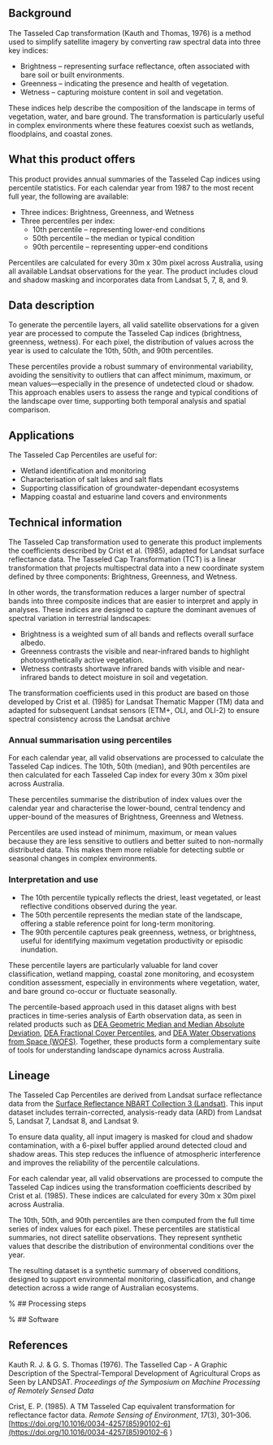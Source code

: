 ## Background

The Tasseled Cap transformation (Kauth and Thomas, 1976) is a method used to simplify satellite imagery by converting raw spectral data into three key indices:

- Brightness – representing surface reflectance, often associated with bare soil or built environments.
- Greenness – indicating the presence and health of vegetation.
- Wetness – capturing moisture content in soil and vegetation.

These indices help describe the composition of the landscape in terms of vegetation, water, and bare ground. The transformation is particularly useful in complex environments where these features coexist such as wetlands, floodplains, and coastal zones.

## What this product offers

This product provides annual summaries of the Tasseled Cap indices using percentile statistics. For each calendar year from 1987 to the most recent full year, the following are available:

- Three indices: Brightness, Greenness, and Wetness
- Three percentiles per index:
    - 10th percentile – representing lower-end conditions
    - 50th percentile – the median or typical condition
    - 90th percentile – representing upper-end conditions

Percentiles are calculated for every 30m x 30m pixel across Australia, using all available Landsat observations for the year. The product includes cloud and shadow masking and incorporates data from Landsat 5, 7, 8, and 9.


## Data description

To generate the percentile layers, all valid satellite observations for a given year are processed to compute the Tasseled Cap indices (brightness, greenness, wetness). For each pixel, the distribution of values across the year is used to calculate the 10th, 50th, and 90th percentiles. 

These percentiles provide a robust summary of environmental variability, avoiding the sensitivity to outliers that can affect minimum, maximum, or mean values—especially in the presence of undetected cloud or shadow. This approach enables users to assess the range and typical conditions of the landscape over time, supporting both temporal analysis and spatial comparison.


## Applications

The Tasseled Cap Percentiles are useful for:

- Wetland identification and monitoring
- Characterisation of salt lakes and salt flats
- Supporting classification of groundwater-dependant ecosystems
- Mapping coastal and estuarine land covers and environments


## Technical information

The Tasseled Cap transformation used to generate this product implements the coefficients described by Crist et al. (1985), adapted for Landsat surface reflectance data. The Tasseled Cap Transformation (TCT) is a linear transformation that projects multispectral data into a new coordinate system defined by three components: Brightness, Greenness, and Wetness. 

In other words, the transformation reduces a larger number of spectral bands into three composite indices that are easier to interpret and apply in analyses. These indices are designed to capture the dominant avenues of spectral variation in terrestrial landscapes:

- Brightness is a weighted sum of all bands and reflects overall surface albedo.
- Greenness contrasts the visible and near-infrared bands to highlight photosynthetically active vegetation.
- Wetness contrasts shortwave infrared bands with visible and near-infrared bands to detect moisture in soil and vegetation.


The transformation coefficients used in this product are based on those developed by Crist et al. (1985) for Landsat Thematic Mapper (TM) data and adapted for subsequent Landsat sensors (ETM+, OLI, and OLI-2) to ensure spectral consistency across the Landsat archive

### Annual summarisation using percentiles

For each calendar year, all valid observations are processed to calculate the Tasseled Cap indices. The 10th, 50th (median), and 90th percentiles are then calculated for each Tasseled Cap index for every 30m x 30m pixel across Australia. 

These percentiles summarise the distribution of index values over the calendar year and characterise the lower-bound, central tendency and upper-bound of the measures of Brightness, Greenness and Wetness.

Percentiles are used instead of minimum, maximum, or mean values because they are less sensitive to outliers and better suited to non-normally distributed data. This makes them more reliable for detecting subtle or seasonal changes in complex environments.


### Interpretation and use

- The 10th percentile typically reflects the driest, least vegetated, or least reflective conditions observed during the year.
- The 50th percentile represents the median state of the landscape, offering a stable reference point for long-term monitoring.
- The 90th percentile captures peak greenness, wetness, or brightness, useful for identifying maximum vegetation productivity or episodic inundation.

These percentile layers are particularly valuable for land cover classification, wetland mapping, coastal zone monitoring, and ecosystem condition assessment, especially in environments where vegetation, water, and bare ground co-occur or fluctuate seasonally.

The percentile-based approach used in this dataset aligns with best practices in time-series analysis of Earth observation data, as seen in related products such as [DEA Geometric Median and Median Absolute Deviation](https://knowledge.dea.ga.gov.au/data/product/dea-geometric-median-and-median-absolute-deviation-landsat/), [DEA Fractional Cover Percentiles](https://knowledge.dea.ga.gov.au/data/product/dea-fractional-cover-percentiles-landsat/), and [DEA Water Observations from Space (WOFS)](https://knowledge.dea.ga.gov.au/data/product/dea-water-observations-statistics-landsat/). Together, these products form a complementary suite of tools for understanding landscape dynamics across Australia.

## Lineage

The Tasseled Cap Percentiles are derived from Landsat surface reflectance data from the [Surface Reflectance NBART Collection 3 (Landsat)](https://knowledge.dea.ga.gov.au/data/category/dea-surface-reflectance/). This input dataset includes terrain-corrected, analysis-ready data (ARD) from Landsat 5, Landsat 7, Landsat 8, and Landsat 9.

To ensure data quality, all input imagery is masked for cloud and shadow contamination, with a 6-pixel buffer applied around detected cloud and shadow areas. This step reduces the influence of atmospheric interference and improves the reliability of the percentile calculations.

For each calendar year, all valid observations are processed to compute the Tasseled Cap indices using the transformation coefficients described by Crist et al. (1985). These indices are calculated for every 30m x 30m pixel across Australia.

The 10th, 50th, and 90th percentiles are then computed from the full time series of index values for each pixel. These percentiles are statistical summaries, not direct satellite observations. They represent synthetic values that describe the distribution of environmental conditions over the year.

The resulting dataset is a synthetic summary of observed conditions, designed to support environmental monitoring, classification, and change detection across a wide range of Australian ecosystems.


% ## Processing steps

% ## Software

## References

Kauth R. J. & G. S. Thomas (1976). The Tasselled Cap - A Graphic Description of the Spectral-Temporal Development of Agricultural Crops as Seen by LANDSAT. *Proceedings of the Symposium on Machine Processing of Remotely Sensed Data*


Crist, E. P. (1985). A TM Tasseled Cap equivalent transformation for reflectance factor data. *Remote Sensing of Environment*, *17*(3), 301–306. [https://doi.org/10.1016/0034-4257(85)90102-6](https://doi.org/10.1016/0034-4257(85)90102-6 )

